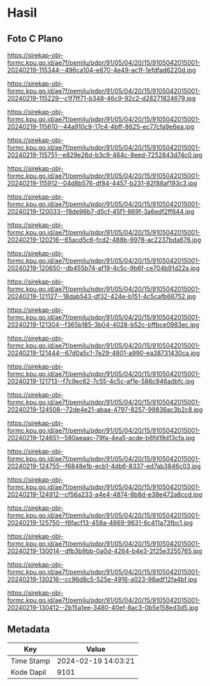 # Hasil

## Foto C Plano

https://sirekap-obj-formc.kpu.go.id/ae7f/pemilu/pdpr/91/05/04/20/15/9105042015001-20240219-115344--496ca104-e870-4e49-ac1f-1efdfad6220d.jpg

https://sirekap-obj-formc.kpu.go.id/ae7f/pemilu/pdpr/91/05/04/20/15/9105042015001-20240219-115229--c1f7ff71-b348-46c9-92c2-d28271824679.jpg

https://sirekap-obj-formc.kpu.go.id/ae7f/pemilu/pdpr/91/05/04/20/15/9105042015001-20240219-115610--44a910c9-17c4-4bff-8625-ec77cfa9e6ea.jpg

https://sirekap-obj-formc.kpu.go.id/ae7f/pemilu/pdpr/91/05/04/20/15/9105042015001-20240219-115751--e829e26d-b3c9-464c-8eed-7252843d74c0.jpg

https://sirekap-obj-formc.kpu.go.id/ae7f/pemilu/pdpr/91/05/04/20/15/9105042015001-20240219-115912--04d8b576-df84-4457-b231-82f88af193c3.jpg

https://sirekap-obj-formc.kpu.go.id/ae7f/pemilu/pdpr/91/05/04/20/15/9105042015001-20240219-120033--f8de96b7-d5cf-45f1-869f-3a6edf2ff644.jpg

https://sirekap-obj-formc.kpu.go.id/ae7f/pemilu/pdpr/91/05/04/20/15/9105042015001-20240219-120216--65acd5c6-fcd2-488b-9978-ac2237bda676.jpg

https://sirekap-obj-formc.kpu.go.id/ae7f/pemilu/pdpr/91/05/04/20/15/9105042015001-20240219-120650--db455b74-af19-4c5c-9b6f-ce704b91d22a.jpg

https://sirekap-obj-formc.kpu.go.id/ae7f/pemilu/pdpr/91/05/04/20/15/9105042015001-20240219-121127--18dab543-df32-424e-b151-4c5cafb68752.jpg

https://sirekap-obj-formc.kpu.go.id/ae7f/pemilu/pdpr/91/05/04/20/15/9105042015001-20240219-121304--f365b185-3b04-4028-b52c-bffbce0983ec.jpg

https://sirekap-obj-formc.kpu.go.id/ae7f/pemilu/pdpr/91/05/04/20/15/9105042015001-20240219-121444--67d0a5c1-7e29-4801-a990-ea38731430ca.jpg

https://sirekap-obj-formc.kpu.go.id/ae7f/pemilu/pdpr/91/05/04/20/15/9105042015001-20240219-121713--f7c9ec62-7c55-4c5c-af1e-586c946adbfc.jpg

https://sirekap-obj-formc.kpu.go.id/ae7f/pemilu/pdpr/91/05/04/20/15/9105042015001-20240219-124508--72de4e21-abaa-4797-8257-99836ac3b2c8.jpg

https://sirekap-obj-formc.kpu.go.id/ae7f/pemilu/pdpr/91/05/04/20/15/9105042015001-20240219-124651--580aeaac-79fa-4ea5-acde-b6fd19d13cfa.jpg

https://sirekap-obj-formc.kpu.go.id/ae7f/pemilu/pdpr/91/05/04/20/15/9105042015001-20240219-124755--f6848e1b-ecb1-4db6-8337-ed7ab3846c03.jpg

https://sirekap-obj-formc.kpu.go.id/ae7f/pemilu/pdpr/91/05/04/20/15/9105042015001-20240219-124912--cf56a233-a4e4-4874-8b8d-e38e472a8ccd.jpg

https://sirekap-obj-formc.kpu.go.id/ae7f/pemilu/pdpr/91/05/04/20/15/9105042015001-20240219-125750--f6facf13-458a-4669-9631-6c411a73fbc1.jpg

https://sirekap-obj-formc.kpu.go.id/ae7f/pemilu/pdpr/91/05/04/20/15/9105042015001-20240219-130014--dfb3b9bb-0a0d-4264-b4e3-2f25e3255765.jpg

https://sirekap-obj-formc.kpu.go.id/ae7f/pemilu/pdpr/91/05/04/20/15/9105042015001-20240219-130216--cc96d8c5-525e-4916-a023-98adf12fa4bf.jpg

https://sirekap-obj-formc.kpu.go.id/ae7f/pemilu/pdpr/91/05/04/20/15/9105042015001-20240219-130412--2b15a1ee-3480-40ef-8ac3-0b5e158ed3d5.jpg


## Metadata

| Key        | Value               |
| ---------- | ------------------- |
| Time Stamp | 2024-02-19 14:03:21 |
| Kode Dapil | 9101                |



